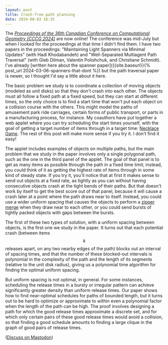 ```yaml
---
layout: post
title: Crash-free path planning
date: 2024-08-03 16:35
---
```

The [_Proceedings of the 36th Canadian Conference on Computational Geometry
(CCCG 2024)_](https://cosc.brocku.ca/~rnishat/CCCG_2024_proceedings.pdf) are now online! The conference was mid-July but when I looked for the proceedings at that time I didn't find them. I have two papers in the proceedings: "Maintaining Light Spanners via Minimal Updates" (with Hadi Khodabandeh) and "Well-Separated Multiagent Path Traversal" (with Gleb Dilman, Valentin Polishchuk, and Christiane Schmidt). I've already [written here about the spanner paper]({{site.baseurl}}{% post_url 2024-03-06-spanners-that-dont %}) but the path traversal paper is newer, so I thought I'd say a little about it here.

The basic problem we study is to coordinate a collection of moving objects (modeled as unit disks) so that they don't crash into each other. The objects must all follow a fixed path at a fixed speed, but they can start at different times, so the only choice is to find a start time that won't put each object on a collision course with the others. This might model the paths of amusement park ride carriages, certain forms of public transport, or parts in a manufacturing process, for instance. My coauthors have put together a web applet where you can try scheduling the start times yourself, with the goal of getting a target number of items through in a target time: [Necklace Game](https://www.cs.helsinki.fi/group/compgeom/necklacegame/). The rest of this post will make more sense if you try it. I don't find it easy!

The applet includes examples of objects on multiple paths, but the main problem that we study in the paper involves only a single polygonal path, such as the one in the third panel of the applet. The goal of that panel is to get as many items as possible through the path in a fixed time limit; instead, you could think of it as getting the highest rate of items through in some kind of steady state. If you try it, you'll notice that at first it makes sense to send out objects at a fixed rate, as tightly as you can without having consecutive objects crash at the tight bends of their paths. But that doesn't work by itself to get the best score out of that panel, because it will cause a crash later at a point where the path draws near to itself. Instead, you could use a wider uniform spacing that causes the objects to perform a [zipper merge](https://en.wikipedia.org/wiki/Merge_(traffic)) when they draw near to each other, or you could send bursts of tightly packed objects with gaps between the bursts.

The first of these two types of solution, with a uniform spacing between objects, is the first one we study in the paper. It turns out that each potential crash (between items $$k$$ releases apart, on any two nearby edges of the path) blocks out an interval of spacing times, and that the number of these blocked-out intervals is polynomial in the complexity of the path and the length of its segments (relative to the unit disk radius), giving us a polynomial time algorithm for finding the optimal uniform spacing.

But uniform spacing is not optimal, in general. For some instances, scheduling the release times in a bursty or irregular pattern can achieve significantly greater density than uniform release times. Our paper shows how to find near-optimal schedules for paths of bounded length, but it turns out to be hard to optimize or approximate to within even a polynomial factor when the length of the path can be high. The proof involves designing a path for which the good release times approximate a discrete set, and for which only certain pairs of these good release times would avoid a collision, so that finding a good schedule amounts to finding a large clique in the graph of good pairs of release times.

([Discuss on Mastodon](https://mathstodon.xyz/@11011110/112900792995066821))
